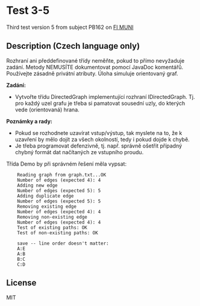 # Test 3-5
Third test version 5 from subject PB162 on [FI MUNI](https://www.fi.muni.cz/)

## Description (Czech language only)
Rozhraní ani předdefinované třídy neměňte, pokud to přímo nevyžaduje zadání. Metody NEMUSÍTE dokumentovat pomocí JavaDoc komentářů. Používejte zásadně privátní atributy.
Úloha simuluje orientovaný graf.


**Zadání:**

-   Vytvořte třídu DirectedGraph implementující rozhraní IDirectedGraph. Tj. pro každý uzel grafu je třeba si pamatovat sousední uzly, do kterých vede (orientovaná) hrana.

**Poznámky a rady:**
- Pokud se rozhodnete uzavírat vstup/výstup, tak myslete na to, že k uzavření by mělo dojít za všech okolností, tedy i pokud dojde k chybě.
 - Je třeba programovat defenzivně, tj. např. správně ošetřit případný chybný formát dat načítaných ze vstupního proudu.



Třída Demo by při správném řešení měla vypsat:


        Reading graph from graph.txt...OK
        Number of edges (expected 4): 4
        Adding new edge
        Number of edges (expected 5): 5
        Adding duplicate edge
        Number of edges (expected 5): 5
        Removing existing edge
        Number of edges (expected 4): 4
        Removing non-existing edge
        Number of edges (expected 4): 4
        Test of existing paths: OK
        Test of non-existing paths: OK

        save -- line order doesn't matter:
        A:E
        A:B
        B:C
        C:D


## License
MIT